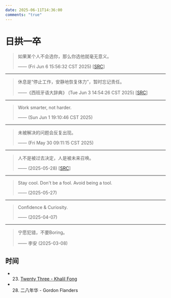 ```yaml
---
date: 2025-06-11T14:36:00
comments: "true"
---
```


# 日拱一卒

> 如果某个人不会选你，那么你选他就毫无意义。
> 
> —— (Fri Jun  6 15:56:32 CST 2025) \[[SRC](https://xuan-insr.github.io/%E7%94%9F%E6%B4%BB/%E4%BA%B2%E5%AF%86%E5%85%B3%E7%B3%BB/#2-%E5%8F%AF%E4%BE%9D%E8%B5%96)\]

---

> 休息是“停止工作，安静地恢复体力”，暂时忘记责任。
> 
> ——《西班牙语大辞典》 (Tue Jun  3 14:54:26 CST 2025) \[[SRC](https://www.bilibili.com/video/BV1cij9zjE77/)\]

---

> Work smarter, not harder.
> 
> —— (Sun Jun  1 19:10:46 CST 2025)

---

> 未被解决的问题会反复出现。
> 
> —— (Fri May 30 09:11:15 CST 2025)

---

> 人不是被过去决定，人是被未来召唤。
> 
> —— (2025-05-28) \[[SRC](https://www.bilibili.com/video/BV183411U78u/)\]

---

> Stay cool. Don't be a fool. Avoid being a tool.
> 
> —— (2025-05-27)

---

> Confidence & Curiosity.
> 
> —— (2025-04-07)

---

> 宁愿犯错，不要Boring。
> 
> —— 李安 (2025-03-08)

## 时间

- 23. [Twenty Three - Khalil Fong](https://www.youtube.com/watch?v=R_0dH5_XDTc)
- 28. 二八年华 - Gordon Flanders








